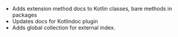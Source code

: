 ---
---

- Adds extension method docs to Kotlin classes, bare methods in packages
- Updates docs for Kotlindoc plugin
- Adds global collection for external index. 
